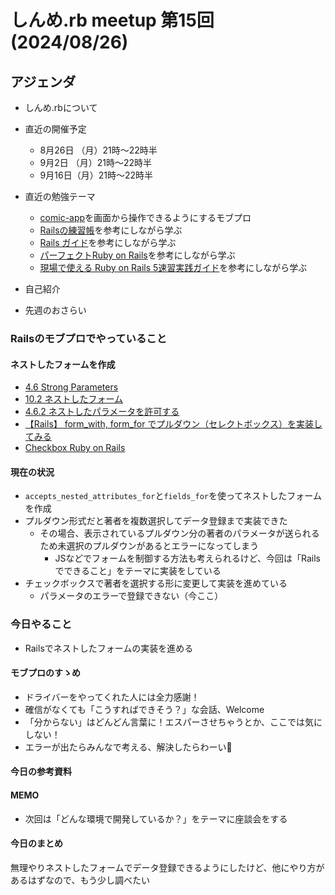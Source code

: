 # しんめ.rb meetup 第15回(2024/08/26)

## アジェンダ

- しんめ.rbについて
- 直近の開催予定
  - 8月26日 （月）21時〜22時半
  - 9月2日 （月）21時〜22時半
  - 9月16日（月）21時〜22時半

- 直近の勉強テーマ
  - [comic-app](https://github.com/shinmerb/comic-app)を画面から操作できるようにするモブプロ
  - [Railsの練習帳](https://zenn.dev/igaiga/books/rails-practice-note/viewer/preface)を参考にしながら学ぶ
  - [Rails ガイド](https://railsguides.jp/active_record_basics.html)を参考にしながら学ぶ
  - [パーフェクトRuby on Rails](https://gihyo.jp/book/2020/978-4-297-11462-6)を参考にしながら学ぶ
  - [現場で使える Ruby on Rails 5速習実践ガイド](https://www.amazon.co.jp/%E7%8F%BE%E5%A0%B4%E3%81%A7%E4%BD%BF%E3%81%88%E3%82%8B-Ruby-Rails-5%E9%80%9F%E7%BF%92%E5%AE%9F%E8%B7%B5%E3%82%AC%E3%82%A4%E3%83%89-%E5%A4%A7%E5%A0%B4%E5%AF%A7%E5%AD%90/dp/4839962227)を参考にしながら学ぶ
- 自己紹介
- 先週のおさらい

### Railsのモブプロでやっていること

#### ネストしたフォームを作成

- [4.6 Strong Parameters](https://railsguides.jp/action_controller_overview.html#strong-parameters)
- [10.2 ネストしたフォーム](https://railsguides.jp/form_helpers.html#%E8%A4%87%E9%9B%91%E3%81%AA%E3%83%95%E3%82%A9%E3%83%BC%E3%83%A0%E3%82%92%E4%BD%9C%E6%88%90%E3%81%99%E3%82%8B)
- [4.6.2 ネストしたパラメータを許可する](https://railsguides.jp/action_controller_overview.html#%E3%83%8D%E3%82%B9%E3%83%88%E3%81%97%E3%81%9F%E3%83%91%E3%83%A9%E3%83%A1%E3%83%BC%E3%82%BF%E3%82%92%E8%A8%B1%E5%8F%AF%E3%81%99%E3%82%8B)
- [【Rails】 form_with, form_for でプルダウン（セレクトボックス）を実装してみる](https://qiita.com/kawakami_shotaro/items/11a677bf34136cb7686d)
- [Checkbox Ruby on Rails](https://www.bacancytechnology.com/qanda/ruby-on-rails/how-to-use-checkbox-in-ruby-on-rails)

#### 現在の状況

- `accepts_nested_attributes_for`と`fields_for`を使ってネストしたフォームを作成
- プルダウン形式だと著者を複数選択してデータ登録まで実装できた
  - その場合、表示されているプルダウン分の著者のパラメータが送られるため未選択のプルダウンがあるとエラーになってしまう
    - JSなどでフォームを制御する方法も考えられるけど、今回は「Railsでできること」をテーマに実装をしている
- チェックボックスで著者を選択する形に変更して実装を進めている
  - パラメータのエラーで登録できない（今ここ）

### 今日やること

- Railsでネストしたフォームの実装を進める

#### モブプロのすゝめ

- ドライバーをやってくれた人には全力感謝！
- 確信がなくても「こうすればできそう？」な会話、Welcome
- 「分からない」はどんどん言葉に！エスパーさせちゃうとか、ここでは気にしない！
- エラーが出たらみんなで考える、解決したらわーい🙌

#### 今日の参考資料

#### MEMO

- 次回は「どんな環境で開発しているか？」をテーマに座談会をする

#### 今日のまとめ

無理やりネストしたフォームでデータ登録できるようにしたけど、他にやり方があるはずなので、もう少し調べたい
